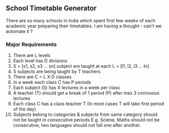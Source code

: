 School Timetable Generator
--------------------------
There are so many schools in India which spent first few weeks of each academic year
preparing their timetables. I am having a thought - can't we automate it ?

### Major Requirements
 
1. There are L levels
2. Each level has D divisions
3. S = [s1, s2, s3 ... sn] subject are taught at each L = [l1, l2, l3 ... ln]
4. S subjects are being taught by T teachers
5. There are C = L X D classes
6. In a week each class C has P periods
7. Each subject (S) has X lectures in a week per class 
8. A teacher (T) should get a break of 1 period (P) after max 3 coninuous lectures
9. Each class C has a class teacher T (In most cases T will take first period of the day)
10. Subjects belong to categories & subjects from same category should not be taught in consecutive periods
E.g. Sciene, Maths should not be consecutive, two languages should not fall one after another.
